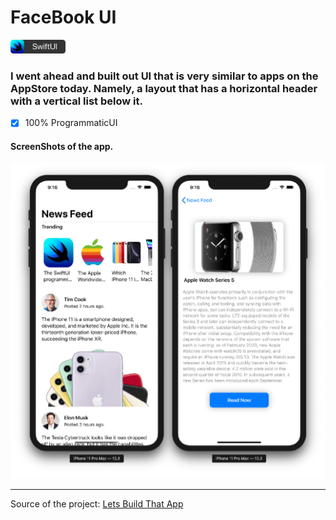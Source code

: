 #  FaceBook UI

<img src="./Assets/swiftui-badge.png" width="88px" />

### I went ahead and built out UI that is very similar to apps on the AppStore today. Namely, a layout that has a horizontal header with a vertical list below it.

- [x] 100% ProgrammaticUI

#### ScreenShots of the app.
![](Assets/ScreenShots.png)

---

Source of the project: [Lets Build That App](https://www.youtube.com/watch?v=7QgPpvqTfeo)
